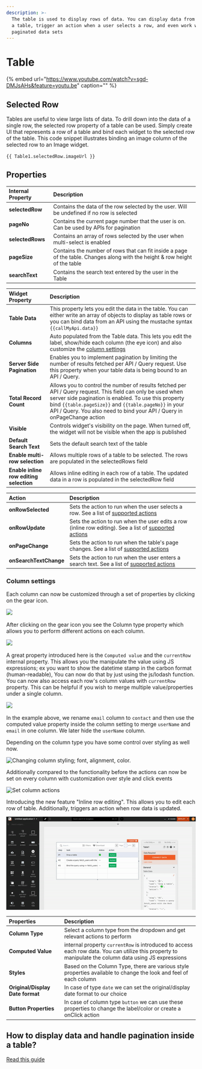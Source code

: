 ```yaml
---
description: >-
  The table is used to display rows of data. You can display data from an API in
  a table, trigger an action when a user selects a row, and even work with large
  paginated data sets
---
```


# Table

{% embed url="https://www.youtube.com/watch?v=sgd-DMJsAHs&feature=youtu.be" caption="" %}

## Selected Row

Tables are useful to view large lists of data. To drill down into the data of a single row, the selected row property of a table can be used. Simply create UI that represents a row of a table and bind each widget to the selected row of the table. This code snippet illustrates binding an image column of the selected row to an Image widget.

```text
{{ Table1.selectedRow.imageUrl }}
```

## Properties

| Internal Property | Description |
| :--- | :--- |
| **selectedRow** | Contains the data of the row selected by the user. Will be undefined if no row is selected |
| **pageNo** | Contains the current page number that the user is on. Can be used by APIs for pagination |
| **selectedRows** | Contains an array of rows selected by the user when multi-select is enabled |
| **pageSize** | Contains the number of rows that can fit inside a page of the table. Changes along with the height & row height of the table |
| **searchText** | Contains the search text entered by the user in the Table |

| Widget Property | Description |
| :--- | :--- |
| **Table Data** | This property lets you edit the data in the table. You can either write an array of objects to display as table rows or you can bind data from an API using the mustache syntax `{{callMyApi.data}}` |
| **Columns** | Auto populated from the Table data. This lets you edit the label, show/hide each column \(the eye icon\) and also customize the [column settings](https://docs.appsmith.com/widget-reference/table#column-settings) |
| **Server Side Pagination** | Enables you to implement pagination by limiting the number of results fetched per API / Query request. Use this property when your table data is being bound to an API / Query. |
| **Total Record Count** | Allows you to control the number of results fetched per API / Query request. This field can only be used when server side pagination is enabled. To use this property bind `{{table.pageSize}}` and `{{table.pageNo}}` in your API / Query. You also need to bind your API  / Query in onPageChange action |
| **Visible** | Controls widget's visibility on the page. When turned off, the widget will not be visible when the app is published |
| **Default Search Text** | Sets the default search text of the table |
| **Enable multi-row selection** | Allows multiple rows of a table to be selected. The rows are populated in the selectedRows field |
| **Enable inline row editing selection** | Allows inline editing in each row of a table. The updated data in a row is populated in the selectedRow field |

| Action | Description |
| :--- | :--- |
| **onRowSelected** | Sets the action to run when the user selects a row. See a list of [supported actions](../core-concepts/writing-code/appsmith-framework.md) |
| **onRowUpdate** | Sets the action to run when the user edits a row \(inline row editing\). See a list of [supported actions](../core-concepts/writing-code/appsmith-framework.md) |
| **onPageChange** | Sets the action to run when the table's page changes. See a list of [supported actions](../core-concepts/writing-code/appsmith-framework.md) |
| **onSearchTextChange** | Sets the action to run when the user enters a search text. See a list of [supported actions](../core-concepts/writing-code/appsmith-framework.md) |

### Column settings

Each column can now be customized through a set of properties by clicking on the gear icon.

![](../.gitbook/assets/table-click-cog.gif)

After clicking on the gear icon you see the Column type property which allows you to perform different actions on each column.

![](../.gitbook/assets/table-gif2.gif)

A great property introduced here is the `Computed value` and the `currentRow` internal property. This allows you the manipulate the value using JS expressions; ex you want to show the datetime stamp in the carbon format \(human-readable\), You can now do that by just using the js/lodash function. You can now also access each row's column values with `currentRow` property. This can be helpful if you wish to merge multiple value/properties under a single column.

![](../.gitbook/assets/current-row-show-hide-3.gif)

In the example above, we rename `email` column to `contact` and then use the computed value property inside the column setting to merge `userName` and `email` in one column. We later hide the `userName` column.

Depending on the column type you have some control over styling as well now.

![Changing column styling; font, alignment, color.](../.gitbook/assets/edit-column-styles-4.gif)

Additionally compared to the functionality before the actions can now be set on every column with customization over style and click events

![Set column actions](../.gitbook/assets/column-action-uttons-5.gif)

Introducing the new feature "Inline row editing". This allows you to edit each row of table. Additionally, triggers an action when row data is updated.

![Inline row editing](../.gitbook/assets/table-inline-editing.gif)

| Properties | Description |
| :--- | :--- |
| **Column Type** | Select a column type from the dropdown and get relevant actions to perform |
| **Computed Value** | internal property `currentRow` is introduced to access each row data. You can utilize this property to manipulate the column data using JS expressions |
| **Styles** | Based on the Column Type, there are various style properties available to change the look and feel of each column |
| **Original/Display Date format** | In case of type `date` we can set the original/display date format to our choice |
| **Button Properties** | In case of column type `button` we can use these properties to change the label/color or create a onClick action |

## How to display data and handle pagination inside a table?

[Read this guide](../core-concepts/displaying-data-read/display-data-tables.md#pagination)

